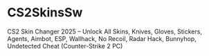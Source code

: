 # CS2SkinsSw
CS2 Skin Changer 2025 – Unlock All Skins, Knives, Gloves, Stickers, Agents, Aimbot, ESP, Wallhack, No Recoil, Radar Hack, Bunnyhop, Undetected Cheat (Counter-Strike 2 PC)
